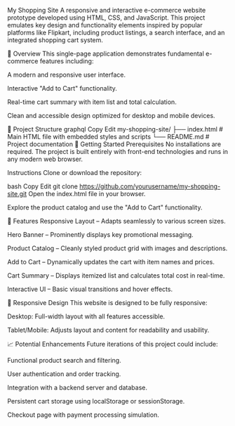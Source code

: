 My Shopping Site
A responsive and interactive e-commerce website prototype developed using HTML, CSS, and JavaScript. This project emulates key design and functionality elements inspired by popular platforms like Flipkart, including product listings, a search interface, and an integrated shopping cart system.

📌 Overview
This single-page application demonstrates fundamental e-commerce features including:

A modern and responsive user interface.

Interactive "Add to Cart" functionality.

Real-time cart summary with item list and total calculation.

Clean and accessible design optimized for desktop and mobile devices.

📂 Project Structure
graphql
Copy
Edit
my-shopping-site/
├── index.html     # Main HTML file with embedded styles and scripts
└── README.md      # Project documentation
🔧 Getting Started
Prerequisites
No installations are required. The project is built entirely with front-end technologies and runs in any modern web browser.

Instructions
Clone or download the repository:

bash
Copy
Edit
git clone https://github.com/yourusername/my-shopping-site.git
Open the index.html file in your browser.

Explore the product catalog and use the "Add to Cart" functionality.

🧩 Features
Responsive Layout – Adapts seamlessly to various screen sizes.

Hero Banner – Prominently displays key promotional messaging.

Product Catalog – Cleanly styled product grid with images and descriptions.

Add to Cart – Dynamically updates the cart with item names and prices.

Cart Summary – Displays itemized list and calculates total cost in real-time.

Interactive UI – Basic visual transitions and hover effects.

📱 Responsive Design
This website is designed to be fully responsive:

Desktop: Full-width layout with all features accessible.

Tablet/Mobile: Adjusts layout and content for readability and usability.

📈 Potential Enhancements
Future iterations of this project could include:

Functional product search and filtering.

User authentication and order tracking.

Integration with a backend server and database.

Persistent cart storage using localStorage or sessionStorage.

Checkout page with payment processing simulation.
